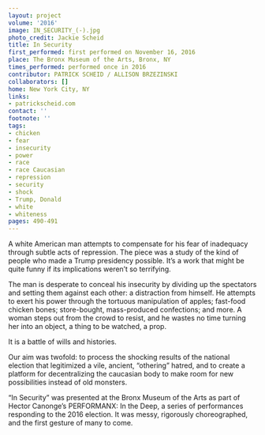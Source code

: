```yaml
---
layout: project
volume: '2016'
image: IN_SECURITY_(-).jpg
photo_credit: Jackie Scheid
title: In Security
first_performed: first performed on November 16, 2016
place: The Bronx Museum of the Arts, Bronx, NY
times_performed: performed once in 2016
contributor: PATRICK SCHEID / ALLISON BRZEZINSKI
collaborators: []
home: New York City, NY
links:
- patrickscheid.com
contact: ''
footnote: ''
tags:
- chicken
- fear
- insecurity
- power
- race
- race Caucasian
- repression
- security
- shock
- Trump, Donald
- white
- whiteness
pages: 490-491
---
```


A white American man attempts to compensate for his fear of inadequacy through subtle acts of repression. The piece was a study of the kind of people who made a Trump presidency possible. It’s a work that might be quite funny if its implications weren’t so terrifying.

The man is desperate to conceal his insecurity by dividing up the spectators and setting them against each other: a distraction from himself. He attempts to exert his power through the tortuous manipulation of apples; fast-food chicken bones; store-bought, mass-produced confections; and more. A woman steps out from the crowd to resist, and he wastes no time turning her into an object, a thing to be watched, a prop.

It is a battle of wills and histories.

Our aim was twofold: to process the shocking results of the national election that legitimized a vile, ancient, “othering” hatred, and to create a platform for decentralizing the caucasian body to make room for new possibilities instead of old monsters.

“In Security” was presented at the Bronx Museum of the Arts as part of Hector Canonge’s PERFORMANX: In the Deep, a series of performances responding to the 2016 election. It was messy, rigorously choreographed, and the first gesture of many to come.
